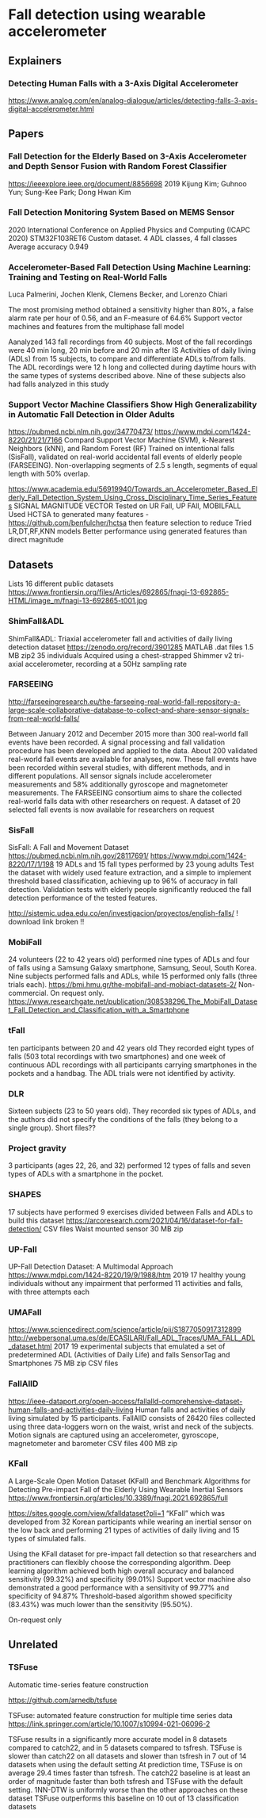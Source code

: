 
# Fall detection using wearable accelerometer


## Explainers

### Detecting Human Falls with a 3-Axis Digital Accelerometer

https://www.analog.com/en/analog-dialogue/articles/detecting-falls-3-axis-digital-accelerometer.html

## Papers

### Fall Detection for the Elderly Based on 3-Axis Accelerometer and Depth Sensor Fusion with Random Forest Classifier
https://ieeexplore.ieee.org/document/8856698
2019
Kijung Kim; Guhnoo Yun; Sung-Kee Park; Dong Hwan Kim


### Fall Detection Monitoring System Based on MEMS Sensor
2020 International Conference on Applied Physics and Computing (ICAPC 2020)
STM32F103RET6
Custom dataset. 4 ADL classes, 4 fall classes
Average accuracy 0.949

### Accelerometer-Based Fall Detection Using Machine Learning: Training and Testing on Real-World Falls
Luca Palmerini, Jochen Klenk, Clemens Becker, and Lorenzo Chiari

The most promising method obtained a
sensitivity higher than 80%, a false alarm rate per hour of 0.56, and an F-measure of 64.6%
Support vector machines and features from the multiphase fall model

Aanalyzed 143 fall recordings from 40 subjects.
Most of the fall recordings were 40 min long, 20 min before and 20 min after IS
Activities of daily living (ADLs) from 15 subjects, to compare and differentiate ADLs to/from falls.
The ADL recordings were 12 h long and collected during daytime hours with the same types of systems described above.
Nine of these subjects also had falls analyzed in this study


### Support Vector Machine Classifiers Show High Generalizability in Automatic Fall Detection in Older Adults
https://pubmed.ncbi.nlm.nih.gov/34770473/
https://www.mdpi.com/1424-8220/21/21/7166
Compard Support Vector Machine (SVM), k-Nearest Neighbors (kNN), and Random Forest (RF)
Trained on intentional falls (SisFall), validated on real-world accidental fall events of elderly people (FARSEEING).
Non-overlapping segments of 2.5 s length, segments of equal length with 50% overlap.


https://www.academia.edu/56919940/Towards_an_Accelerometer_Based_Elderly_Fall_Detection_System_Using_Cross_Disciplinary_Time_Series_Features
SIGNAL MAGNITUDE VECTOR
Tested on UR Fall, UP FAll, MOBILFALL
Used HCTSA to generated many features - https://github.com/benfulcher/hctsa
then feature selection to reduce
Tried LR,DT,RF,KNN models
Better performance using generated features than direct magnitude


## Datasets

Lists 16 different public datasets
https://www.frontiersin.org/files/Articles/692865/fnagi-13-692865-HTML/image_m/fnagi-13-692865-t001.jpg


### ShimFall&ADL

ShimFall&ADL: Triaxial accelerometer fall and activities of daily living detection dataset
https://zenodo.org/record/3901285
MATLAB .dat files
1.5 MB zip2
35 individuals
Acquired using a chest-strapped Shimmer v2 tri-axial accelerometer, recording at a 50Hz sampling rate

### FARSEEING

http://farseeingresearch.eu/the-farseeing-real-world-fall-repository-a-large-scale-collaborative-database-to-collect-and-share-sensor-signals-from-real-world-falls/

Between January 2012 and December 2015 more than 300 real-world fall events have been recorded.
A signal processing and fall validation procedure has been developed and applied to the data.
About 200 validated real-world fall events are available for analyses, now.
These fall events have been recorded within several studies, with different methods, and in different populations.
All sensor signals include accelerometer measurements and 58% additionally gyroscope and magnetometer measurements.
The FARSEEING consortium aims to share the collected real-world falls data with other researchers on request.
A dataset of 20 selected fall events is now available for researchers on request

### SisFall

SisFall: A Fall and Movement Dataset
https://pubmed.ncbi.nlm.nih.gov/28117691/
https://www.mdpi.com/1424-8220/17/1/198
19 ADLs and 15 fall types performed by 23 young adults
Test the dataset with widely used feature extraction,
and a simple to implement threshold based classification, achieving up to 96% of accuracy in fall detection.
Validation tests with elderly people significantly reduced the fall detection performance of the tested features.

http://sistemic.udea.edu.co/en/investigacion/proyectos/english-falls/
! download link broken !!


### MobiFall
24 volunteers (22 to 42 years old) performed nine types of ADLs and four of falls using a Samsung Galaxy smartphone, Samsung, Seoul, South Korea.
Nine subjects performed falls and ADLs, while 15 performed only falls (three trials each).
https://bmi.hmu.gr/the-mobifall-and-mobiact-datasets-2/
Non-commercial. On request only.
https://www.researchgate.net/publication/308538296_The_MobiFall_Dataset_Fall_Detection_and_Classification_with_a_Smartphone

### tFall

ten participants between 20 and 42 years old
They recorded eight types of falls (503 total recordings with two smartphones)
and one week of continuous ADL recordings with all participants carrying smartphones in the pockets and a handbag.
The ADL trials were not identified by activity.

### DLR
Sixteen subjects (23 to 50 years old).
They recorded six types of ADLs, and the authors did not specify the conditions of the falls (they belong to a single group).
Short files??

### Project gravity
3 participants (ages 22, 26, and 32) performed 12 types of falls and seven types of ADLs with a smartphone in the pocket.


### SHAPES
17 subjects have performed 9 exercises divided between Falls and ADLs to build this dataset
https://arcoresearch.com/2021/04/16/dataset-for-fall-detection/
CSV files
Waist mounted sensor
30 MB zip

### UP-Fall

UP-Fall Detection Dataset: A Multimodal Approach 
https://www.mdpi.com/1424-8220/19/9/1988/htm
2019
17 healthy young individuals without any impairment that performed 11 activities and falls, with three attempts each

### UMAFall

https://www.sciencedirect.com/science/article/pii/S1877050917312899
http://webpersonal.uma.es/de/ECASILARI/Fall_ADL_Traces/UMA_FALL_ADL_dataset.html
2017
19 experimental subjects that emulated a set of predetermined ADL (Activities of Daily Life) and falls
SensorTag and Smartphones
75 MB zip
CSV files

### FallAllD

https://ieee-dataport.org/open-access/fallalld-comprehensive-dataset-human-falls-and-activities-daily-living
Human falls and activities of daily living simulated by 15 participants.
FallAllD consists of 26420 files collected using three data-loggers worn on the waist, wrist and neck of the subjects.
Motion signals are captured using an accelerometer, gyroscope, magnetometer and barometer
CSV files
400 MB zip

### KFall

A Large-Scale Open Motion Dataset (KFall) and Benchmark Algorithms for Detecting Pre-impact Fall of the Elderly Using Wearable Inertial Sensors
https://www.frontiersin.org/articles/10.3389/fnagi.2021.692865/full


https://sites.google.com/view/kfalldataset?pli=1
“KFall” which was developed from 32 Korean participants
while wearing an inertial sensor on the low back and
performing 21 types of activities of daily living
and 15 types of simulated falls.

Using the KFall dataset for pre-impact fall detection so that researchers and practitioners can flexibly choose the corresponding algorithm.
Deep learning algorithm achieved both high overall accuracy and balanced sensitivity (99.32%) and specificity (99.01%)
Support vector machine also demonstrated a good performance with a sensitivity of 99.77% and specificity of 94.87%
Threshold-based algorithm showed specificity (83.43%) was much lower than the sensitivity (95.50%).

On-request only

## Unrelated

### TSFuse
Automatic time-series feature construction

https://github.com/arnedb/tsfuse

TSFuse: automated feature construction for multiple time series data
https://link.springer.com/article/10.1007/s10994-021-06096-2

TSFuse results in a significantly more accurate model
in 8 datasets compared to catch22,
and in 5 datasets compared to tsfresh.
TSFuse is slower than catch22 on all datasets
and slower than tsfresh in 7 out of 14 datasets when using the default setting
At prediction time,
TSFuse is on average 29.4 times faster than tsfresh.
The catch22 baseline is at least an order of magnitude faster than both tsfresh and TSFuse with the default setting.
1NN-DTW is uniformly worse than the other approaches on these dataset
TSFuse outperforms this baseline on 10 out of 13 classification datasets


